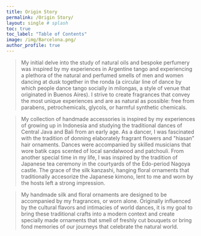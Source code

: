 ```yaml
---
title: Origin Story
permalink: /Origin Story/
layout: single # splash
toc: true
toc_label: "Table of Contents"
image: /img/Barcelona.png/
author_profile: true
---
```


> My initial delve into the study of natural oils and bespoke perfumery was inspired by my experiences in Argentine tango and experiencing a plethora of the natural and perfumed smells of men and women dancing at dusk together in the ronda (a circular line of dance by which people dance tango socially in milongas, a style of venue that originated in Buenos Aires). I strive to create fragrances that convey the most unique experiences and are as natural as possible: free from parabens, petrochemicals, glycols, or harmful synthetic chemicals.

> My collection of handmade accessories is inspired by my experiences of growing up in Indonesia and studying the traditional dances of Central Java and Bali from an early age. As a dancer, I was fascinated with the tradition of donning elaborately fragrant flowers and "hiasan" hair ornaments. Dances were accompanied by skilled musicians that wore batik caps scented of local sandalwood and patchouli. From another special time in my life, I was inspired by the tradition of Japanese tea ceremony in the courtyards of the Edo-period Nagoya castle. The grace of the silk kanzashi, hanging floral ornaments that traditionally accesorize the Japanese kimono, lent to me and worn by the hosts left a strong impression.

> 

 > My handmade silk and floral ornaments are designed to be accompanied by my fragrances, or worn alone. Originally influenced by the cultural flavors and intimacies of world dances, it is my goal to bring these traditional crafts into a modern context and create specially made ornaments that smell of freshly cut bouquets or bring fond memories of our journeys that celebrate the natural world.

